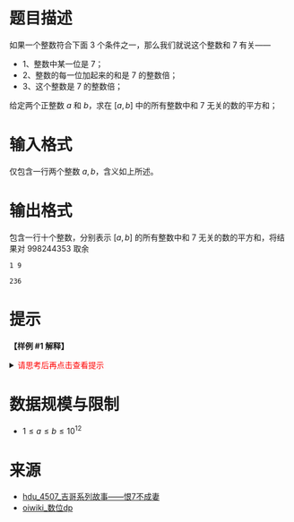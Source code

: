 # 题目描述

如果一个整数符合下面 $3$ 个条件之一，那么我们就说这个整数和 $7$ 有关——
- 1、整数中某一位是 $7$；
- 2、整数的每一位加起来的和是 $7$ 的整数倍；
- 3、这个整数是 $7$ 的整数倍；

给定两个正整数 $a$ 和 $b$，求在 $[a,b]$ 中的所有整数中和 $7$ 无关的数的平方和；

# 输入格式

仅包含一行两个整数 $a,b$，含义如上所述。

# 输出格式

包含一行十个整数，分别表示 $[a,b]$ 的所有整数中和 $7$ 无关的数的平方和，将结果对 $998244353$ 取余

```input1
1 9
```

```output1
236
```

# 提示
**【样例 #1 解释】**

<details>
<summary><font color="#FF0000">请思考后再点击查看提示</font></summary>

首先考虑如何计算与 $7$ 无关的 **<font color="#FF0000">数的个数</font>**

* $c[i][ls][j][k]$ 表示前 $i$ 位数，数字和 $\%7 = j$，数 $\%7 = k$，形成的数比 $x$ 小（$ls=1$ 时，表示比 $x$ 小；$ls=0$时表示等于 $x$）的数的个数
* 从第 $i$ 位转移到 $i+1$ 位时，可以枚举第 $i+1$ 位的数字 $d$，那么
  * $d$ 不能是 $7$
  * 设 $u = (j + d) \% 7$，$v = (k * 10 + d) \% 7$;
  * 那么在第 $i+1$ 位是 $d$ 时，可以由状态 $(i, j)$ 转移到 $(u, v)$

再来考虑如何计算与 $7$ 无关的 **<font color="#FF0000">数的和</font>**
* $s[i][ls][j][k]$ 表示前 $i$ 位数，数字和 $\%7 = j$，数 $\%7 = k$，形成的数比 $x$ 小（$ls=1$ 时，表示比 $x$ 小；$ls=0$时表示等于 $x$）的数的和
* 状态转移过程和求个数类似

* 最后来看最复杂的求 **<font color="#FF0000">数的平方和</font>**
* 考虑将平方式拆开
$$
(10x+d)^2 = 100x^2+20xd+d^2 \\
$$
* 两边同时求和
$$
\sum{(10x+d)^2} = 100\sum{x^2}+20d \sum{x}+\sum{d^2}
$$
* $\sum{x}$ 对应着 $s[i][ls][j][k]$
* $\sum{d^2}$ 则是 $c[i][ls][j][k] * d^2$

```c++
// 统计 0 到 x 与 7 无关的数的平方和
int cal(LL x) {
    // cout << "x= " << x << '\n';
    vector<int> a;
    while (x != 0) a.push_back(x % 10), x /= 10;
    int n = a.size();

    memset(s, 0, sizeof(s));
    memset(f, 0, sizeof(f));
    memset(c, 0, sizeof(c));
    c[0][0][0][0] = 1;
    for (int i = 0; i < n; i++) for (int ls = 0; ls < 2; ls++) {
        for (int j = 0; j < 7; j++) for (int k = 0; k < 7; k++) { 

            // ls = 1, 表示前面已经小了, 那么这一位 0 到 9 都可以
            // ls = 0, 表示前面相等, 那么这一位只能 0 到 a[n - i]
            int lim = (ls ? 9 : a[n - 1 - i]);
            for (int d = 0; d <= lim; d++) {
                if (d == 7) continue;  // 不能包含 7
                int u = (j + d) % 7, v = (k * 10 + d) % 7;

                // 先更新个数 c
                add(c[i + 1][ls | (d < lim)][u][v], c[i][ls][j][k]);

                // 再更新和 dp
                int t = ((LL) s[i][ls][j][k] * 10 + (LL) c[i][ls][j][k] * d) % MOD;
                add(s[i + 1][ls | (d < lim)][u][v], t);

                // 最后更新平方和 
                // (10x + d)^2 = 100x^2 + 20xd + d^2
                t = ((LL) 100 * f[i][ls][j][k] + (LL) 20 * s[i][ls][j][k] * d + (LL) c[i][ls][j][k] * d * d) % MOD;
                add(f[i + 1][ls | (d < lim)][u][v], t);
            }
        }
    }
    int ans = 0;
    for (int j = 1; j < 7; j++) for (int k = 1; k < 7; k++) add(ans, f[n][1][j][k]);
    return ans;
}
```

</details>

# 数据规模与限制
* $1 \leq a \leq b \leq 10^{12}$

# 来源
* [hdu_4507_吉哥系列故事——恨7不成妻](https://acm.hdu.edu.cn/showproblem.php?pid=4507)
* [oiwiki_数位dp](https://oi-wiki.org/dp/number/)